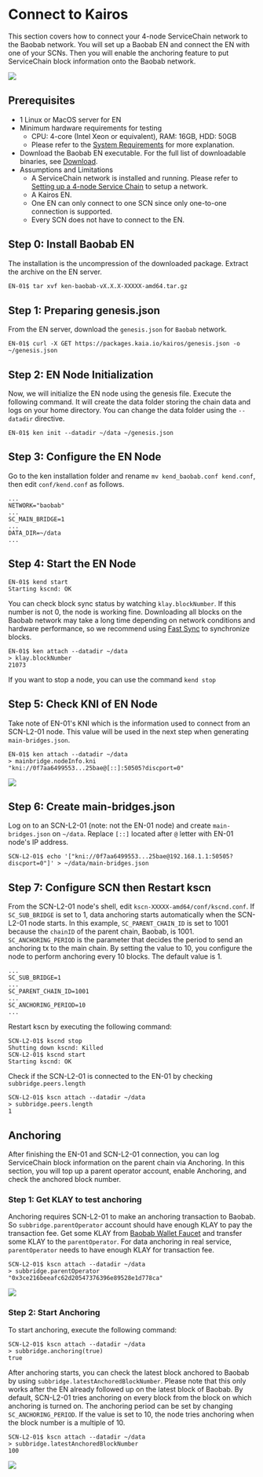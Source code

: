 # Connect to Kairos

This section covers how to connect your 4-node ServiceChain network to the Baobab network.
You will set up a Baobab EN and connect the EN with one of your SCNs. Then you will enable the anchoring feature to put ServiceChain block information onto the Baobab network.

![](/img/nodes/sc-en-scn-arch.png)

## Prerequisites <a id="prerequisites"></a>

- 1 Linux or MacOS server for EN
- Minimum hardware requirements for testing
  - CPU: 4-core (Intel Xeon or equivalent), RAM: 16GB, HDD: 50GB
  - Please refer to the [System Requirements](../system-requirements.md) for more explanation.
- Download the Baobab EN executable. For the full list of downloadable binaries, see [Download](../../downloads/downloads.md).
- Assumptions and Limitations
  - A ServiceChain network is installed and running. Please refer to [Setting up a 4-node Service Chain](4nodes-setup-guide.md) to setup a network.
  - A Kairos EN.
  - One EN can only connect to one SCN since only one-to-one connection is supported.
  - Every SCN does not have to connect to the EN.

## Step 0: Install Baobab EN <a id="install-baobab-en"></a>

The installation is the uncompression of the downloaded package. Extract the archive on the EN server.

```bash
EN-01$ tar xvf ken-baobab-vX.X.X-XXXXX-amd64.tar.gz
```

## Step 1: Preparing genesis.json <a id="step-1-preparing-genesis-json"></a>

From the EN server, download the `genesis.json` for `Baobab` network.

```
EN-01$ curl -X GET https://packages.kaia.io/kairos/genesis.json -o ~/genesis.json
```

## Step 2: EN Node Initialization <a id="step-2-en-node-initialization"></a>

Now, we will initialize the EN node using the genesis file. Execute the following command.
It will create the data folder storing the chain data and logs on your home directory.
You can change the data folder using the `--datadir` directive.

```
EN-01$ ken init --datadir ~/data ~/genesis.json
```

## Step 3: Configure the EN Node <a id="step-3-configure-the-en-node"></a>

Go to the ken installation folder and rename `mv kend_baobab.conf kend.conf`, then edit `conf/kend.conf` as follows.

```
...
NETWORK="baobab"
...
SC_MAIN_BRIDGE=1
...
DATA_DIR=~/data
...
```

## Step 4: Start the EN Node <a id="step-4-start-the-en-node"></a>

```
EN-01$ kend start
Starting kscnd: OK
```

You can check block sync status by watching `klay.blockNumber`. If this number is not 0, the node is working fine. Downloading all blocks on the Baobab network may take a long time depending on network conditions and hardware performance, so we recommend using [Fast Sync](../../endpoint-node/install-endpoint-nodes.md#fast-sync-optional) to synchronize blocks.

```
EN-01$ ken attach --datadir ~/data
> klay.blockNumber
21073
```

If you want to stop a node, you can use the command `kend stop`

## Step 5: Check KNI of EN Node <a id="step-5-check-kni-of-en-node"></a>

Take note of EN-01's KNI which is the information used to connect from an SCN-L2-01 node. This value will be used in the next step when generating `main-bridges.json`.

```
EN-01$ ken attach --datadir ~/data
> mainbridge.nodeInfo.kni
"kni://0f7aa6499553...25bae@[::]:50505?discport=0"
```

![](/img/nodes/sc-en-scn-nodeInfo.png)

## Step 6: Create main-bridges.json <a id="step-6-create-main-bridges-json"></a>

Log on to an SCN-L2-01 (note: not the EN-01 node) and create `main-bridges.json` on `~/data`. Replace `[::]` located after `@` letter with EN-01 node's IP address.

```
SCN-L2-01$ echo '["kni://0f7aa6499553...25bae@192.168.1.1:50505?discport=0"]' > ~/data/main-bridges.json
```

## Step 7: Configure SCN then Restart kscn <a id="step-7-configure-scn-then-restart-kscn"></a>

From the SCN-L2-01 node's shell, edit `kscn-XXXXX-amd64/conf/kscnd.conf`.
If `SC_SUB_BRIDGE` is set to 1, data anchoring starts automatically when the SCN-L2-01 node starts. In this example, `SC_PARENT_CHAIN_ID` is set to 1001 because the `chainID` of the parent chain, Baobab, is 1001.
`SC_ANCHORING_PERIOD` is the parameter that decides the period to send an anchoring tx to the main chain. By setting the value to 10, you configure the node to perform anchoring every 10 blocks. The default value is 1.

```
...
SC_SUB_BRIDGE=1
...
SC_PARENT_CHAIN_ID=1001
...
SC_ANCHORING_PERIOD=10
...
```

Restart kscn by executing the following command:

```
SCN-L2-01$ kscnd stop
Shutting down kscnd: Killed
SCN-L2-01$ kscnd start
Starting kscnd: OK
```

Check if the SCN-L2-01 is connected to the EN-01 by checking `subbridge.peers.length`

```
SCN-L2-01$ kscn attach --datadir ~/data
> subbridge.peers.length
1
```

## Anchoring  <a id="anchoring"></a>

After finishing the EN-01 and SCN-L2-01 connection, you can log ServiceChain block information on the parent chain via Anchoring.
In this section, you will top up a parent operator account, enable Anchoring, and check the anchored block number.

### Step 1: Get KLAY to test anchoring <a id="step-1-get-klay-to-test-anchoring"></a>

Anchoring requires SCN-L2-01 to make an anchoring transaction to Baobab. So `subbridge.parentOperator` account should have enough KLAY to pay the transaction fee. Get some KLAY from [Baobab Wallet Faucet](https://baobab.wallet.klaytn.foundation/) and transfer some KLAY to the `parentOperator`. For data anchoring in real service, `parentOperator` needs to have enough KLAY for transaction fee.

```
SCN-L2-01$ kscn attach --datadir ~/data
> subbridge.parentOperator
"0x3ce216beeafc62d20547376396e89528e1d778ca"
```

![](/img/nodes/sc-en-scn-faucet.png)

### Step 2: Start Anchoring <a id="step-2-start-anchoring"></a>

To start anchoring, execute the following command:

```
SCN-L2-01$ kscn attach --datadir ~/data
> subbridge.anchoring(true)
true
```

After anchoring starts, you can check the latest block anchored to Baobab by using `subbridge.latestAnchoredBlockNumber`. Please note that this only works after the EN already followed up on the latest block of Baobab. By default, SCN-L2-01 tries anchoring on every block from the block on which anchoring is turned on. The anchoring period can be set by changing `SC_ANCHORING_PERIOD`. If the value is set to 10, the node tries anchoring when the block number is a multiple of 10.

```
SCN-L2-01$ kscn attach --datadir ~/data
> subbridge.latestAnchoredBlockNumber
100
```

![](/img/nodes/sc-en-scn-anchoring.png)
